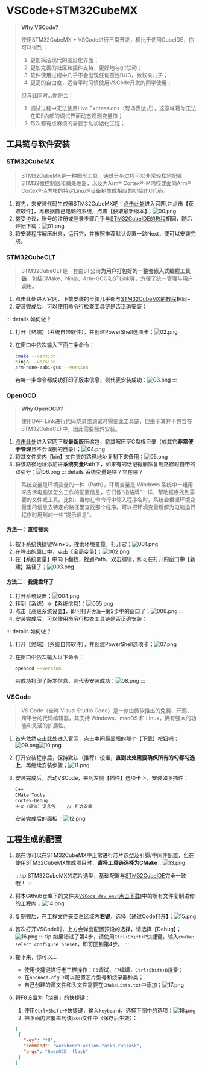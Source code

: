 # VSCode+STM32CubeMX
>
> **Why VSCode?**
>
> 使用STM32CubeMX + VSCode进行日常开发，相比于使用CubeIDE，你可以得到：
>
> 1. 更加简洁现代的图形化界面；
> 2. 更加完善的社区和插件支持，更好地与git联动；
> 3. 软件使用过程中几乎不会出现任何恶性BUG，微软亲儿子；
> 4. 更高的自由度，适合平时习惯使用VSCode开发的同学使用；
>
> 但与此同时...你将会：
>
> 1. 调试过程中无法使用Live Expressions（现场表达式），这意味着你无法在IDE内部的调试界面动态观测变量值；
> 2. 每次都有点麻烦的需要手动初始化工程；

## 工具链与软件安装

### STM32CubeMX

> STM32CubeMX是一种图形工具，通过分步过程可以非常轻松地配置STM32微控制器和微处理器，以及为Arm® Cortex®-M内核或面向Arm® Cortex®-A内核的特定Linux®设备树生成相应的初始化C代码。

1. 首先，来安装代码生成器STM32CubeMX吧！[点击此处](https://www.st.com.cn/zh/development-tools/stm32cubemx.html)进入官网,并点击【获取软件】，再根据自己电脑的系统，点击【获取最新版本】；![00.png](../../../images/IDE/VSCode/00.png)
2. 接受协议，账号的注册或登录步骤几乎与[STM32CubeIDE的教程](/教程/正文/IDE/STM32CubeIDE.md)相同，随后开始下载；![01.png](../../../images/IDE/VSCode/01.png)
3. 将安装程序解压出来，运行它，并按照推荐默认设置一路Next，便可以安装完成。

### STM32CubeCLT

> STM32CubeCLT是一套由ST公司**为用户打包好的一整套嵌入式编程工具链**，包括CMake、Ninja、Arm-GCC和STLink等，方便了统一管理与用户调用。

1. 点击此处进入官网，下载安装的步骤几乎都与[STM32CubeMX的教程](/教程/正文/IDE/VSCode#stm32cubemx)相同~
2. 安装完成后，可以使用命令行检查工具链是否正确安装；

::: details 如何做？

1. 打开【终端】（系统自带软件），并创建PowerShell选项卡；![02.png](../../../images/IDE/VSCode/02.png)
2. 在窗口中依次输入下面三条命令：

    ```sh
    cmake --version
    ninja --version
    arm-none-eabi-gcc --version
    ```

    若每一条命令都成功打印了版本信息，则代表安装成功：![03.png](../../../images/IDE/VSCode/03.png)
:::

### OpenOCD

> **Why OpenOCD?**
>
> 使用DAP-Link进行代码烧录或调试时需要此工具链，但由于其并不包含在STM32CubeCLT中，因此需要额外安装。

1. [点击此处](https://gnutoolchains.com/arm-eabi/openocd/)进入官网下载**最新版**压缩包，将其解压至C盘根目录（或其它**非常便于管理**且不会误删的目录）；![04.png](../../../images/IDE/VSCode/04.png)
2. 将其文件夹内【bin】文件夹的路径地址复制下来备用；![05.png](../../../images/IDE/VSCode/05.png)
3. 将该路径地址添加进**系统变量**Path下，如果有的话记得删除复制路径时自带的双引号；![06.png](../../../images/IDE/VSCode/06.png)
::: details 系统变量是啥？它在哪？

> 系统变量是环境变量的一种（Path），环境变量是 Windows 系统中一组用来告诉电脑该怎么工作的配置信息，它们像“指路牌”一样，帮助程序找到需要的文件或工具。比如，当你在命令行中输入程序名时，系统会根据环境变量里的信息去特定的路径里查找那个程序。可以把环境变量理解为电脑运行程序时用到的一些“提示信息”。

#### 方法一：直接搜索

1. 按下系统快捷键Win+S，搜索环境变量，打开它；![001.png](../../../images/IDE/VSCode/001.png)
2. 在弹出的窗口中，点击【全局变量】；![002.png](../../../images/IDE/VSCode/002.png)
3. 在【系统变量】中向下翻找，找到Path，双击编辑，即可在打开的窗口中【新建】路径了；![003.png](../../../images/IDE/VSCode/003.png)

#### 方法二：我键盘坏了

1. 打开系统设置；![004.png](../../../images/IDE/VSCode/004.png)
2. 转到【系统】→【系统信息】；![005.png](../../../images/IDE/VSCode/005.png)
3. 点击【高级系统设置】，即可打开`方法一`第2步中的窗口了；![006.png](../../../images/IDE/VSCode/006.png)
:::
4. 安装完成后，可以使用命令行检查工具链是否正确安装；

::: details 如何做？

1. 打开【终端】（系统自带软件），并创建PowerShell选项卡；![07.png](../../../images/IDE/VSCode/07.png)
2. 在窗口中依次输入以下命令：

    ```sh
    openocd --version
    ```

   若成功打印了版本信息，则代表安装成功：![08.png](../../../images/IDE/VSCode/08.png)
:::

### VSCode

> VS Code（全称 Visual Studio Code）是一款由微软推出的免费、开源、跨平台的代码编辑器，其支持 Windows、macOS 和 Linux，拥有强大的功能和灵活的扩展性。

1. 首先依然[点击此处](https://code.visualstudio.com/)进入官网，点击中间最显眼的那个【下载】按钮吧；![09.png](../../../images/IDE/VSCode/09.png)![10.png](../../../images/IDE/VSCode/10.png)
2. 打开安装程序后，保持默认（推荐）设置，**直到此处需要确保所有的勾都勾选上**，再继续安装步骤；![11.png](../../../images/IDE/VSCode/11.png)
3. 安装完成后，启动VSCode，来到左侧【插件】选项卡下，安装如下插件：

   ```txt
   C++
   CMake Tools
   Cortex-Debug
   中文（简体）语言包    // 可选安装
   ```

   安装完成后的面板：![12.png](../../../images/IDE/VSCode/12.png)

## 工程生成的配置

1. 现在你可以在STM32CubeMX中正常进行芯片选型及引脚/中间件配置，但在使用STM32CubeMX生成项目时，**请将工具链选择为CMake**；![13.png](../../../images/IDE/VSCode/13.png)

   :::tip
   STM32CubeMX的芯片选型，基础配置与[STM32CubeIDE](/教程/正文/IDE/STM32CubeIDE#项目基本配置)完全一致哦！
   :::

2. 将本Github仓库下的文件夹[`VSCode_dev_env`(点击下载)](https://github.com/SUT-DTS/SUT-DTS.github.io/releases/download/Ver.CH1.10-B/VSCode_dev_env.zip)中的所有文件复制进你的工程内；![14.png](../../../images/IDE/VSCode/14.png)
3. 复制完后，在工程文件夹空白区域内**右键**，选择【通过Code打开】；![15.png](../../../images/IDE/VSCode/15.png)
4. 首次打开VSCode时，上方会弹出配置预设的选择，请选择【Debug】；![16.png](../../../images/IDE/VSCode/16.png)
::: tip
如果错过了第4步，请使用`Ctrl+Shift+P`快捷键，输入`cmake: select configure preset`，即可回到第4步。
:::
5. 接下来，你可以...
   - 使用快捷键进行老三样操作：`F5`调试，`F7`编译，`Ctrl+Shift+B`烧录；
   - 在`openocd.cfg`中可以配置芯片型号和烧录器种类；
   - 自己创建的源文件和头文件需要在`CMakeLists.txt`中添加；![17.png](../../../images/IDE/VSCode/17.png)
6. <Badge type="warning" text="可选步骤" />将F8设置为「烧录」的快捷键：
   1. 使用`Ctrl+Shift+P`快捷键，输入`keyboard`，选择下图中的选项：![18.png](../../../images/IDE/VSCode/18.png)
   2. 把下面内容覆盖到该json文件中（保存后生效）：

   ```json
   [
    {
      "key": "f8",
      "command": "workbench.action.tasks.runTask",
      "args": "OpenOCD: flash"
    }
   ]
   ```
